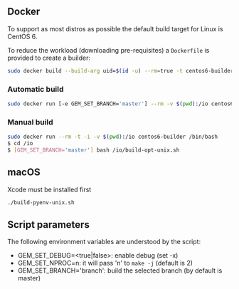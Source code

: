 ## Docker

To support as most distros as possible the default build target for Linux is CentOS 6.

To reduce the workload (downloading pre-requisites) a `Dockerfile` is provided to create a builder:

```bash
sudo docker build --build-arg uid=$(id -u) --rm=true -t centos6-builder -f Dockerfile.builder .
```

### Automatic build

```bash
sudo docker run [-e GEM_SET_BRANCH='master'] --rm -v $(pwd):/io centos6-builder /io/build-opt-unix.sh
```

### Manual build

```bash
sudo docker run --rm -t -i -v $(pwd):/io centos6-builder /bin/bash
$ cd /io
$ [GEM_SET_BRANCH='master'] bash /io/build-opt-unix.sh
```

## macOS

Xcode must be installed first

```bash
./build-pyenv-unix.sh
```

## Script parameters

The following environment variables are understood by the script:

- GEM_SET_DEBUG=<true|false>: enable debug (set -x)
- GEM_SET_NPROC=n: it will pass 'n' to `make -j` (default is 2)
- GEM_SET_BRANCH='branch': build the selected branch (by default is master)
